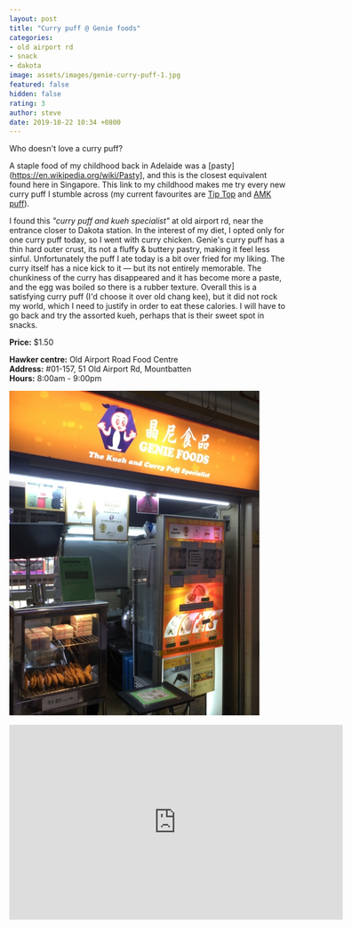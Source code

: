 ```yaml
---
layout: post
title: "Curry puff @ Genie foods"
categories:
- old airport rd
- snack
- dakota
image: assets/images/genie-curry-puff-1.jpg
featured: false
hidden: false
rating: 3
author: steve
date: 2019-10-22 10:34 +0800
---
```

Who doesn't love a curry puff?

A staple food of my childhood back in Adelaide was a [pasty](https://en.wikipedia.org/wiki/Pasty], and this is the closest equivalent found here in Singapore. This link to my childhood makes me try every new curry puff I stumble across (my current favourites are [Tip Top](http://www.tiptopcurrypuff.com) and [AMK puff](https://www.misstamchiak.com/amk-curry-puff/)).

I found this *"curry puff and kueh specialist"* at old airport rd, near the entrance closer to Dakota station. In the interest of my diet, I opted only for one curry puff today, so I went with curry chicken. Genie's curry puff has a thin hard outer crust, its not a fluffy & buttery pastry, making it feel less sinful. Unfortunately the puff I ate today is a bit over fried for my liking. The curry itself has a nice kick to it — but its not entirely memorable. The chunkiness of the curry has disappeared and it has become more a paste, and the egg was boiled so there is a rubber texture. Overall this is a satisfying curry puff (I'd choose it over old chang kee), but it did not rock my world, which I need to justify in order to eat these calories. I will have to go back and try the assorted kueh, perhaps that is their sweet spot in snacks.

**Price:** $1.50  

**Hawker centre:** Old Airport Road Food Centre  
**Address:** #01-157, 51 Old Airport Rd, Mountbatten  
**Hours:** 8:00am - 9:00pm  

![Genie curry puff](/assets/images/genie-curry-puff-2.jpg "Genie foods curry puff")

<iframe src="https://www.google.com/maps/embed?pb=!1m18!1m12!1m3!1d3988.7782598460744!2d103.88362351421253!3d1.308277299045803!2m3!1f0!2f0!3f0!3m2!1i1024!2i768!4f13.1!3m3!1m2!1s0x31da18475cef345b%3A0x29284a73f1c12cbd!2sOld%20Airport%20Road%20Food%20Centre!5e0!3m2!1sen!2ssg!4v1571657019062!5m2!1sen!2ssg" width="600" height="350" frameborder="0" style="border:0;" allowfullscreen=""></iframe>